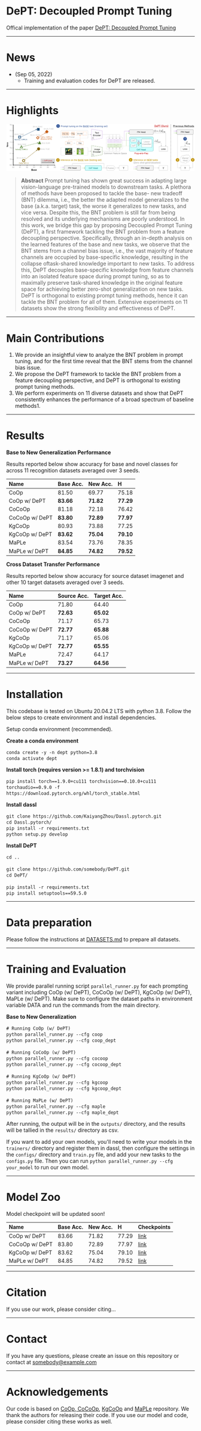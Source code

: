 # DePT: Decoupled Prompt Tuning

Offical implementation of the paper [DePT: Decoupled Prompt Tuning]()

----

# News

- (Sep 05, 2022)
  - Training and evaluation codes for DePT are released.

----

# Highlights

![Performance and Framework](examples/main.png)

> **Abstract** Prompt tuning has shown great success in adapting large
vision-language pre-trained models to downstream tasks. A plethora of methods have been proposed to tackle the base- new tradeoff (BNT) dilemma, i.e., the better the adapted model generalizes to the base (a.k.a. target) task, the worse it generalizes to new tasks, and vice versa. Despite this, the BNT problem is still far from being resolved and its underlying mechanisms are poorly understood. In this work, we bridge this gap by proposing Decoupled Prompt Tuning (DePT), a first framework tackling the BNT problem from a feature decoupling perspective. Specifically, through an in-depth analysis on the learned features of the base and new tasks, we observe that the BNT stems from a channel bias issue, i.e., the vast majority of feature channels are occupied by base-specific knowledge, resulting in the collapse oftask-shared knowledge important to new tasks. To address this, DePT decouples base-specific knowledge from feature channels into an isolated feature space during prompt tuning, so as to maximally preserve task-shared knowledge in the original feature space for achieving better zero-shot generalization on new tasks. DePT is orthogonal to existing prompt tuning methods, hence it can tackle the BNT problem for all of them. Extensive experiments on 11 datasets show the strong flexibility and effectiveness of DePT.

----

# Main Contributions

1. We provide an insightful view to analyze the BNT problem in prompt tuning, and for the first time reveal that the BNT stems from the channel bias issue.
2. We propose the DePT framework to tackle the BNT problem from a feature decoupling perspective, and DePT is orthogonal to existing prompt tuning methods. 
3. We perform experiments on 11 diverse datasets and show that DePT consistently enhances the performance of a broad spectrum of baseline methods1.

----

# Results

**Base to New Generalization Performance**

Results reported below show accuracy for base and novel classes for across 11 recognition datasets averaged over 3 seeds.

| Name           | Base Acc. | New Acc.  | H         |
| :------------- | :-------- | :-------- | :-------- |
| CoOp           | 81.50     | 69.77     | 75.18     |
| CoOp w/ DePT   | **83.66** | **71.82** | **77.29** |
| CoCoOp         | 81.18     | 72.18     | 76.42     |
| CoCoOp w/ DePT | **83.80** | **72.89** | **77.97** |
| KgCoOp         | 80.93     | 73.88     | 77.25     |
| KgCoOp w/ DePT | **83.62** | **75.04** | **79.10** |
| MaPLe          | 83.54     | 73.76     | 78.35     |
| MaPLe w/ DePT  | **84.85** | **74.82** | **79.52** |

**Cross Dataset Transfer Performance**

Results reported below show accuracy for source dataset imagenet and other 10 target datasets averaged over 3 seeds.

| Name           | Source Acc. | Target Acc. |
| :------------- | :---------- | :---------- |
| CoOp           | 71.80       | 64.40       |
| CoOp w/ DePT   | **72.63**   | **65.02**   |
| CoCoOp         | 71.17       | 65.73       |
| CoCoOp w/ DePT | **72.77**   | **65.88**   |
| KgCoOp         | 71.17       | 65.06       |
| KgCoOp w/ DePT | **72.77**   | **65.55**   |
| MaPLe          | 72.47       | 64.17       |
| MaPLe w/ DePT  | **73.27**   | **64.56**   |

----

# Installation

This codebase is tested on Ubuntu 20.04.2 LTS with python 3.8. Follow the below steps to create environment and install dependencies.

Setup conda environment (recommended).

**Create a conda environment**

```
conda create -y -n dept python=3.8
conda activate dept
```

**Install torch (requires version >= 1.8.1) and torchvision**

```
pip install torch==1.9.0+cu111 torchvision==0.10.0+cu111 torchaudio==0.9.0 -f https://download.pytorch.org/whl/torch_stable.html
```

**Install dassl**

```
git clone https://github.com/KaiyangZhou/Dassl.pytorch.git
cd Dassl.pytorch/
pip install -r requirements.txt
python setup.py develop
```

**Install DePT**

```
cd ..

git clone https://github.com/somebody/DePT.git
cd DePT/

pip install -r requirements.txt
pip install setuptools==59.5.0
```

----

# Data preparation

Please follow the instructions at [DATASETS.md](datasets/DATASETS.md) to prepare all datasets.

----

# Training and Evaluation

We provide parallel running script `parallel_runner.py` for each prompting variant including CoOp (w/ DePT), CoCoOp (w/ DePT), KgCoOp (w/ DePT), MaPLe (w/ DePT). Make sure to configure the dataset paths in environment variable DATA and run the commands from the main directory.

**Base to New Generalization**

```
# Running CoOp (w/ DePT)
python parallel_runner.py --cfg coop
python parallel_runner.py --cfg coop_dept

# Running CoCoOp (w/ DePT)
python parallel_runner.py --cfg cocoop
python parallel_runner.py --cfg cocoop_dept

# Running KgCoOp (w/ DePT)
python parallel_runner.py --cfg kgcoop
python parallel_runner.py --cfg kgcoop_dept

# Running MaPLe (w/ DePT)
python parallel_runner.py --cfg maple
python parallel_runner.py --cfg maple_dept
```

After running, the output will be in the `outputs/` directory, and the results will be tallied in the `results/` directory as csv.

If you want to add your own models, you'll need to write your models in the `trainers/` directory and register them in dassl, then configure the settings in the `configs/` directory and `train.py` file, and add your new tasks to the `configs.py` file. Then you can run `python parallel_runner.py --cfg your_model` to run our own model.



----

# Model Zoo

Model checkpoint will be updated soon!

| Name           | Base Acc. | New Acc. | H     | Checkpoints |
| :------------- | :-------- | :------- | :---- | :---------- |
| CoOp w/ DePT   | 83.66     | 71.82    | 77.29 | [link]()    |
| CoCoOp w/ DePT | 83.80     | 72.89    | 77.97 | [link]()    |
| KgCoOp w/ DePT | 83.62     | 75.04    | 79.10 | [link]()    |
| MaPLe w/ DePT  | 84.85     | 74.82    | 79.52 | [link]()    |

----

# Citation
If you use our work, please consider citing...

----

# Contact

If you have any questions, please create an issue on this repository or contact at somebody@example.com

----

# Acknowledgements

Our code is based on [CoOp, CoCoOp](https://github.com/KaiyangZhou/CoOp), [KgCoOp](https://github.com/htyao89/KgCoOp) and [MaPLe](https://github.com/muzairkhattak/multimodal-prompt-learning) repository. We thank the authors for releasing their code. If you use our model and code, please consider citing these works as well.